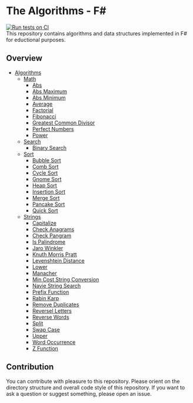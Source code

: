 # The Algorithms - F#
[![Run tests on CI](https://github.com/TheAlgorithms/F-Sharp/actions/workflows/tests.yml/badge.svg)](https://github.com/TheAlgorithms/F-Sharp/actions/workflows/tests.yml)
<br>
This repository contains algorithms and data structures implemented in F# for eductional purposes.

## Overview
+ [Algorithms](https://github.com/TheAlgorithms/F-Sharp/tree/main/Algorithms)
  + [Math](https://github.com/TheAlgorithms/F-Sharp/tree/main/Algorithms/Math)
    + [Abs](https://github.com/TheAlgorithms/F-Sharp/blob/main/Algorithms/Math/Abs.fs)
    + [Abs Maximum](https://github.com/TheAlgorithms/F-Sharp/blob/main/Algorithms/Math/AbsMax.fs)
    + [Abs Minimum](https://github.com/TheAlgorithms/F-Sharp/blob/main/Algorithms/Math/AbsMin.fs)
    + [Average](https://github.com/TheAlgorithms/F-Sharp/blob/main/Algorithms/Math/Average.fs)
    + [Factorial](https://github.com/TheAlgorithms/F-Sharp/blob/main/Algorithms/Math/Factorial.fs)
    + [Fibonacci](https://github.com/TheAlgorithms/F-Sharp/blob/main/Algorithms/Math/Fibonacci.fs)
    + [Greatest Common Divisor](https://github.com/TheAlgorithms/F-Sharp/blob/main/Algorithms/Math/Greatest_Common_Divisor.fs)
    + [Perfect Numbers](https://github.com/TheAlgorithms/F-Sharp/blob/main/Algorithms/Math/Perfect_Numbers.fs)
    + [Power](https://github.com/TheAlgorithms/F-Sharp/blob/main/Algorithms/Math/Power.fs)
  + [Search](https://github.com/TheAlgorithms/F-Sharp/tree/main/Algorithms/Search)
    + [Binary Search](https://github.com/TheAlgorithms/F-Sharp/blob/main/Algorithms/Search/BinarySearch.fs)
  + [Sort](https://github.com/TheAlgorithms/F-Sharp/tree/main/Algorithms/Sort)
    + [Bubble Sort](https://github.com/TheAlgorithms/F-Sharp/blob/main/Algorithms/Sort/Bubble_Sort.fs)
    + [Comb Sort](https://github.com/TheAlgorithms/F-Sharp/blob/main/Algorithms/Sort/Comb_Sort.fs)
    + [Cycle Sort](https://github.com/TheAlgorithms/F-Sharp/blob/main/Algorithms/Sort/Cycle_Sort.fs)
    + [Gnome Sort](https://github.com/TheAlgorithms/F-Sharp/blob/main/Algorithms/Sort/Gnome_Sort.fs)
    + [Heap Sort](https://github.com/TheAlgorithms/F-Sharp/blob/main/Algorithms/Sort/Heap_Sort.fs)
    + [Insertion Sort](https://github.com/TheAlgorithms/F-Sharp/blob/main/Algorithms/Sort/Insertion_Sort.fs)
    + [Merge Sort](https://github.com/TheAlgorithms/F-Sharp/blob/main/Algorithms/Sort/Merge_Sort.fs)
    + [Pancake Sort](https://github.com/TheAlgorithms/F-Sharp/blob/main/Algorithms/Sort/Pancake_Sort.fs)
    + [Quick Sort](https://github.com/TheAlgorithms/F-Sharp/blob/main/Algorithms/Sort/Quick_Sort.fs)
  + [Strings](https://github.com/TheAlgorithms/F-Sharp/tree/main/Algorithms/Strings)
    + [Capitalize](https://github.com/TheAlgorithms/F-Sharp/blob/main/Algorithms/Strings/Capitalize.fs)
    + [Check Anagrams](https://github.com/TheAlgorithms/F-Sharp/blob/main/Algorithms/Strings/CheckAnagrams.fs)
    + [Check Pangram](https://github.com/TheAlgorithms/F-Sharp/blob/main/Algorithms/Strings/CheckPangram.fs)
    + [Is Palindrome](https://github.com/TheAlgorithms/F-Sharp/blob/main/Algorithms/Strings/IsPalindrome.fs)
    + [Jaro Winkler](https://github.com/TheAlgorithms/F-Sharp/blob/main/Algorithms/Strings/JaroWinkler.fs)
    + [Knuth Morris Pratt](https://github.com/TheAlgorithms/F-Sharp/blob/main/Algorithms/Strings/KnuthMorrisPratt.fs)
    + [Levenshtein Distance](https://github.com/TheAlgorithms/F-Sharp/blob/main/Algorithms/Strings/LevenshteinDistance.fs)
    + [Lower](https://github.com/TheAlgorithms/F-Sharp/blob/main/Algorithms/Strings/Lower.fs)
    + [Manacher](https://github.com/TheAlgorithms/F-Sharp/blob/main/Algorithms/Strings/Manacher.fs)
    + [Min Cost String Conversion](https://github.com/TheAlgorithms/F-Sharp/blob/main/Algorithms/Strings/MinCostStringConversion.fs)
    + [Navie String Search](https://github.com/TheAlgorithms/F-Sharp/blob/main/Algorithms/Strings/NaiveStringSearch.fs)
    + [Prefix Function](https://github.com/TheAlgorithms/F-Sharp/blob/main/Algorithms/Strings/PrefixFunction.fs)
    + [Rabin Karp](https://github.com/TheAlgorithms/F-Sharp/blob/main/Algorithms/Strings/RabinKarp.fs)
    + [Remove Duplicates](https://github.com/TheAlgorithms/F-Sharp/blob/main/Algorithms/Strings/RemoveDuplicates.fs)
    + [Reversel Letters](https://github.com/TheAlgorithms/F-Sharp/blob/main/Algorithms/Strings/ReverseLetters.fs)
    + [Reverse Words](https://github.com/TheAlgorithms/F-Sharp/blob/main/Algorithms/Strings/ReverseWords.fs)
    + [Split](https://github.com/TheAlgorithms/F-Sharp/blob/main/Algorithms/Strings/Split.fs)
    + [Swap Case](https://github.com/TheAlgorithms/F-Sharp/blob/main/Algorithms/Strings/SwapCase.fs)
    + [Upper](https://github.com/TheAlgorithms/F-Sharp/blob/main/Algorithms/Strings/Upper.fs)
    + [Word Occurrence](https://github.com/TheAlgorithms/F-Sharp/blob/main/Algorithms/Strings/WordOccurrence.fs)
    + [Z Function](https://github.com/TheAlgorithms/F-Sharp/blob/main/Algorithms/Strings/ZFunction.fs)

## Contribution
You can contribute with pleasure to this repository. Please orient on the directory structure and overall code style of this repository.
If you want to ask a question or suggest something, please open an issue.
